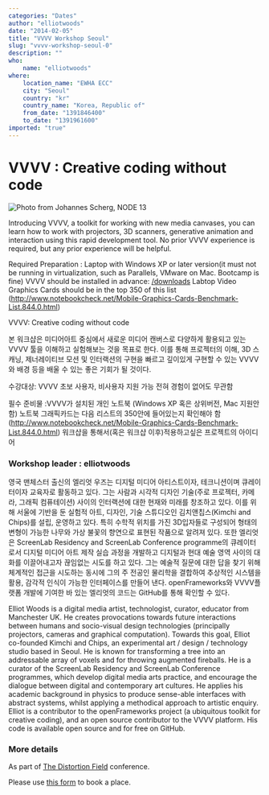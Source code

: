 ```yaml
---
categories: "Dates"
author: "elliotwoods"
date: "2014-02-05"
title: "VVVV Workshop Seoul"
slug: "vvvv-workshop-seoul-0"
description: ""
who: 
    name: "elliotwoods"
where: 
    location_name: "EWHA ECC"
    city: "Seoul"
    country: "kr"
    country_name: "Korea, Republic of"
    from_date: "1391846400"
    to_date: "1391961600"
imported: "true"
---
```



#  VVVV : Creative coding without code
![Photo from Johannes Scherg, NODE 13](image%20credit%20to%20Johannes%20Scherg%2C%20NODE%20Forum%202.jpg) 

Introducing VVVV, a toolkit for working with new media canvases, you can learn how to work with projectors, 3D scanners, generative animation and interaction using this rapid development tool. No prior VVVV experience is required, but any prior experience will be helpful.

Required Preparation : Laptop with Windows XP or later version(it must not be running in virtualization, such as Parallels, VMware on Mac. Bootcamp is fine)
VVVV should be installed in advance: [/downloads](https://vvvv.org/downloads) 
Labtop Video Graphics Cards should be in the top 350 of this list (http://www.notebookcheck.net/Mobile-Graphics-Cards-Benchmark-List.844.0.html)



VVVV: Creative coding without code

본 워크샵은 미디어아트 중심에서 새로운 미디어 캔버스로 다양하게 활용되고 있는 VVVV 툴을 이해하고 실험해보는 것을 목표로 한다. 이를 통해 프로젝터의 이해, 3D 스캐닝, 제너레이티브 모션 및 인터랙션의 구현을 빠르고 깊이있게 구현할 수 있는 VVVV와 배경 등을 배울 수 있는 좋은 기회가 될 것이다.

수강대상:
VVVV 초보 사용자, 비사용자 지원 가능 
전혀 경험이 없어도 무관함 

필수 준비물 :VVVV가 설치된 개인 노트북 (Windows XP 혹은 상위버전, Mac 지원안함)
노트북 그래픽카드는 다음 리스트의 350안에 들어있는지 확인해야 함
(http://www.notebookcheck.net/Mobile-Graphics-Cards-Benchmark-List.844.0.html)
워크샵을 통해서(혹은 워크샵 이후)적용하고싶은 프로젝트의 아이디어

###  Workshop leader : elliotwoods
영국 맨체스터 출신의 엘리엇 우즈는 디지털 미디어 아티스트이자, 테크니션이며 큐레이터이자 교육자로 활동하고 있다. 그는 사람과 시각적 디자인 기술(주로 프로젝터, 카메라, 그래픽 컴퓨테이션) 사이의 인터랙션에 대한 현재와 미래를 창조하고 있다. 이를 위해 서울에 기반을 둔 실험적 아트, 디자인, 기술 스튜디오인 김치앤칩스(Kimchi and Chips)를 설립, 운영하고 있다. 특히 수학적 위치를 가진 3D입자들로 구성되어 형태의 변형이 가능한 나무와 가상 불꽃의 향연으로 표현된 작품으로 알려져 있다. 또한 엘리엇은 ScreenLab Residency and ScreenLab Conference programme의 큐레이터로서 디지털 미디어 아트 제작 실습 과정을 개발하고 디지털과 현대 예술 영역 사이의 대화를 이끌어내고자 끊임없는 시도를 하고 있다. 그는 예술적 질문에 대한 답을 찾기 위해 체계적인 접근을 시도하는 동시에 그의 주 전공인 물리학을 결합하여 추상적인 시스템을 활용, 감각적 인식이 가능한 인터페이스를 만들어 낸다. openFrameworks와 VVVV플랫폼 개발에 기여한 바 있는 엘리엇의 코드는 GitHub를 통해 확인할 수 있다. 

Elliot Woods is a digital media artist, technologist, curator, educator from Manchester UK. He creates provocations towards future interactions between humans and socio-visual design technologies (principally projectors, cameras and graphical computation). Towards this goal, Elliot co-founded Kimchi and Chips, an experimental art / design / technology studio based in Seoul. He is known for transforming a tree into an addressable array of voxels and for throwing augmented fireballs. He is a curator of the ScreenLab Residency and ScreenLab Conference programmes, which develop digital media arts practice, and encourage the dialogue between digital and contemporary art cultures. He applies his academic background in physics to produce sense-able interfaces with abstract systems, whilst applying a methodical approach to artistic enquiry. Elliot is a contributor to the openFrameworks project (a ubiquitous toolkit for creative coding), and an open source contributor to the VVVV platform. His code is available open source and for free on GitHub.

###  More details
As part of [ The Distortion Field](http://www.creativeapplications.net/can-events/distortion-field-2014/%20) conference.

Please use [ this form](https://docs.google.com/forms/d/1XWthdLE6PIv6k1YYbhhdvhGq1Z4nFwGA7nEYDxnGtR4/viewform%20) to book a place.
